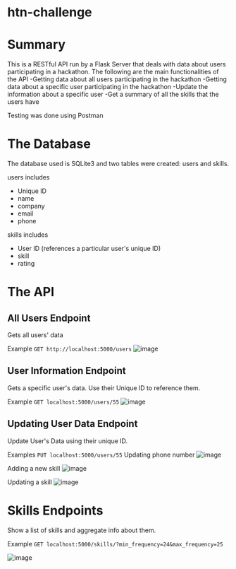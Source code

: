 # htn-challenge

Summary
========
This is a RESTful API run by a Flask Server that deals with data about users participating in a hackathon. The following are the main functionalities of the API
-Getting data about all users participating in the hackathon
-Getting data about a specific user participating in the hackathon
-Update the information about a specific user
-Get a summary of all the skills that the users have

Testing was done using Postman

The Database
============
The database used is SQLite3 and two tables were created: users and skills.

users includes
- Unique ID
- name
- company
- email
- phone

skills includes
- User ID (references a particular user's unique ID)
- skill
- rating

The API
=======

All Users Endpoint
-------------------
Gets all users' data

Example
```GET http://localhost:5000/users``` 
![image](https://user-images.githubusercontent.com/58784851/220806126-4c0a581b-dc34-4c7c-8d7a-459171542dd9.png)

User Information Endpoint
-------------------------
Gets a specific user's data. Use their Unique ID to reference them.

Example
```GET localhost:5000/users/55```
![image](https://user-images.githubusercontent.com/58784851/220806277-7c36f05d-7791-412d-a83f-9936e9611c19.png)

Updating User Data Endpoint
---------------------------
Update User's Data using their unique ID.

Examples
```PUT localhost:5000/users/55```
Updating phone number
![image](https://user-images.githubusercontent.com/58784851/220806591-8abdb73c-386c-44d9-b167-8ff2cfda846c.png)

Adding a new skill
![image](https://user-images.githubusercontent.com/58784851/220806722-427b0e06-e6a6-405d-8482-f3bf7286f5d6.png)

Updating a skill
![image](https://user-images.githubusercontent.com/58784851/220806759-26729bf6-1df9-4587-8ebe-32a312e0ef43.png)


Skills Endpoints
================
Show a list of skills and aggregate info about them. 

Example
```GET localhost:5000/skills/?min_frequency=24&max_frequency=25```

![image](https://user-images.githubusercontent.com/58784851/220807024-af9f9359-dafc-44b4-ac1f-69e2b4f8dda8.png)



